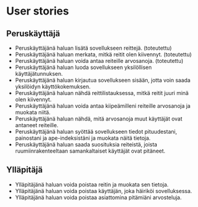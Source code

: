 # User stories

## Peruskäyttäjä
- Peruskäyttäjänä haluan lisätä sovellukseen reittejä. (toteutettu)
- Peruskäyttäjänä haluan merkata, mitkä reitit olen kiivennyt. (toteutettu)
- Peruskäyttäjänä haluan voida antaa reiteille arvosanoja. (toteutettu)
- Peruskäyttäjänä haluan luoda sovellukseen yksilöllisen käyttäjätunnuksen.
- Peruskäyttäjänä haluan kirjautua sovellukseen sisään, jotta voin saada yksilöidyn käyttökokemuksen.
- Peruskäyttäjänä haluan nähdä reittilistauksessa, mitkä reitit juuri minä olen kiivennyt.
- Peruskäyttäjänä haluan voida antaa kiipeämilleni reiteille arvosanoja ja muokata niitä.
- Peruskäyttäjänä haluan nähdä, mitä arvosanoja muut käyttäjät ovat antaneet reiteille.
- Peruskäyttäjänä haluan syöttää sovellukseen tiedot pituudestani, painostani ja ape-indeksistäni ja muokata näitä tietoja.
- Peruskäyttäjänä haluan saada suosituksia reiteistä, joista ruumiinrakenteeltaan samankaltaiset käyttäjät ovat pitäneet.

## Ylläpitäjä
- Ylläpitäjänä haluan voida poistaa reitin ja muokata sen tietoja.
- Ylläpitäjänä haluan voida poistaa käyttäjän, joka häiriköi sovelluksessa.
- Ylläpitäjänä haluan voida poistaa asiattomina pitämiäni arvosteluja.
